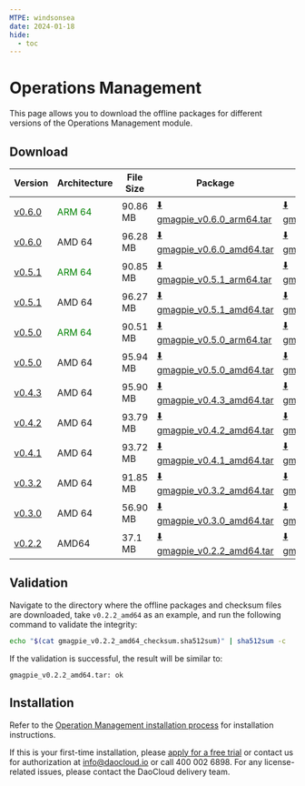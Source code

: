 ```yaml
---
MTPE: windsonsea
date: 2024-01-18
hide:
  - toc
---
```


# Operations Management

This page allows you to download the offline packages for different versions of the Operations Management module.

## Download

| Version  | Architecture | File Size | Package     | Checksum File      | Update Date |
|----------|--------------|-----------|-------------|--------------------|-------------|
| [v0.6.0](../../gmagpie/intro/release-notes.md) | <font color="green">ARM 64</font> | 90.86 MB | [:arrow_down: gmagpie_v0.6.0_arm64.tar](https://qiniu-download-public.daocloud.io/DaoCloud_Enterprise/gmagpie_v0.6.0_arm64.tar) | [:arrow_down: gmagpie_v0.6.0_arm64_checksum.sha512sum](https://qiniu-download-public.daocloud.io/DaoCloud_Enterprise/gmagpie_v0.6.0_arm64_checksum.sha512sum) | 2024-03-29 |
| [v0.6.0](../../gmagpie/intro/release-notes.md) | AMD 64 | 96.28 MB | [:arrow_down: gmagpie_v0.6.0_amd64.tar](https://qiniu-download-public.daocloud.io/DaoCloud_Enterprise/gmagpie_v0.6.0_amd64.tar) | [:arrow_down: gmagpie_v0.6.0_amd64_checksum.sha512sum](https://qiniu-download-public.daocloud.io/DaoCloud_Enterprise/gmagpie_v0.6.0_amd64_checksum.sha512sum) | 2024-03-29 |
| [v0.5.1](../../ghippo/intro/release-notes.md) | <font color="green">ARM 64</font> | 90.85 MB | [:arrow_down: gmagpie_v0.5.1_arm64.tar](https://qiniu-download-public.daocloud.io/DaoCloud_Enterprise/gmagpie_v0.5.1_arm64.tar) | [:arrow_down: gmagpie_v0.5.1_arm64_checksum.sha512sum](https://qiniu-download-public.daocloud.io/DaoCloud_Enterprise/gmagpie_v0.5.1_arm64_checksum.sha512sum) | 2024-02-01 |
| [v0.5.1](../../ghippo/intro/release-notes.md) | AMD 64 | 96.27 MB | [:arrow_down: gmagpie_v0.5.1_amd64.tar](https://qiniu-download-public.daocloud.io/DaoCloud_Enterprise/gmagpie_v0.5.1_amd64.tar) | [:arrow_down: gmagpie_v0.5.1_amd64_checksum.sha512sum](https://qiniu-download-public.daocloud.io/DaoCloud_Enterprise/gmagpie_v0.5.1_amd64_checksum.sha512sum) | 2024-02-01 |
| [v0.5.0](../../ghippo/intro/release-notes.md) | <font color="green">ARM 64</font> | 90.51 MB | [:arrow_down: gmagpie_v0.5.0_arm64.tar](https://qiniu-download-public.daocloud.io/DaoCloud_Enterprise/gmagpie_v0.5.0_arm64.tar) | [:arrow_down: gmagpie_v0.5.0_arm64_checksum.sha512sum](https://qiniu-download-public.daocloud.io/DaoCloud_Enterprise/gmagpie_v0.5.0_arm64_checksum.sha512sum) | 2024-01-29 |
| [v0.5.0](../../ghippo/intro/release-notes.md) | AMD 64 | 95.94 MB | [:arrow_down: gmagpie_v0.5.0_amd64.tar](https://qiniu-download-public.daocloud.io/DaoCloud_Enterprise/gmagpie_v0.5.0_amd64.tar) | [:arrow_down: gmagpie_v0.5.0_amd64_checksum.sha512sum](https://qiniu-download-public.daocloud.io/DaoCloud_Enterprise/gmagpie_v0.5.0_amd64_checksum.sha512sum) | 2024-01-29 |
| [v0.4.3](../../ghippo/intro/release-notes.md) | AMD 64 | 95.90 MB | [:arrow_down: gmagpie_v0.4.3_amd64.tar](https://qiniu-download-public.daocloud.io/DaoCloud_Enterprise/gmagpie_v0.4.3_amd64.tar) | [:arrow_down: gmagpie_v0.4.3_amd64_checksum.sha512sum](https://qiniu-download-public.daocloud.io/DaoCloud_Enterprise/gmagpie_v0.4.3_amd64_checksum.sha512sum) | 2023-11-30 |
| [v0.4.2](../../ghippo/intro/release-notes.md) | AMD 64 | 93.79 MB | [:arrow_down: gmagpie_v0.4.2_amd64.tar](https://qiniu-download-public.daocloud.io/DaoCloud_Enterprise/gmagpie_v0.4.2_amd64.tar) | [:arrow_down: gmagpie_v0.4.2_amd64_checksum.sha512sum](https://qiniu-download-public.daocloud.io/DaoCloud_Enterprise/gmagpie_v0.4.2_amd64_checksum.sha512sum) | 2023-10-30 |
| [v0.4.1](../../ghippo/intro/release-notes.md) | AMD 64 | 93.72 MB | [:arrow_down: gmagpie_v0.4.1_amd64.tar](https://qiniu-download-public.daocloud.io/DaoCloud_Enterprise/gmagpie_v0.4.1_amd64.tar) | [:arrow_down: gmagpie_v0.4.1_amd64_checksum.sha512sum](https://qiniu-download-public.daocloud.io/DaoCloud_Enterprise/gmagpie_v0.4.1_amd64_checksum.sha512sum) | 2023-08-29 |
| [v0.3.2](../../ghippo/intro/release-notes.md) | AMD 64 | 91.85 MB | [:arrow_down: gmagpie_v0.3.2_amd64.tar](https://qiniu-download-public.daocloud.io/DaoCloud_Enterprise/gmagpie_v0.3.2_amd64.tar) | [:arrow_down: gmagpie_v0.3.2_amd64_checksum.sha512sum](https://qiniu-download-public.daocloud.io/DaoCloud_Enterprise/gmagpie_v0.3.2_amd64_checksum.sha512sum) | 2023-08-02 |
| [v0.3.0](../../ghippo/intro/release-notes.md) | AMD 64 | 56.90 MB | [:arrow_down: gmagpie_v0.3.0_amd64.tar](https://qiniu-download-public.daocloud.io/DaoCloud_Enterprise/gmagpie_v0.3.0_amd64.tar) | [:arrow_down: gmagpie_v0.3.0_amd64_checksum.sha512sum](https://qiniu-download-public.daocloud.io/DaoCloud_Enterprise/gmagpie_v0.3.0_amd64_checksum.sha512sum) | 2023-06-28 |
| [v0.2.2](../../ghippo/intro/release-notes.md) | AMD64 | 37.1 MB | [:arrow_down: gmagpie_v0.2.2_amd64.tar](https://qiniu-download-public.daocloud.io/DaoCloud_Enterprise/gmagpie_v0.2.2_amd64.tar) | [:arrow_down: gmagpie_v0.2.2_amd64_checksum.sha512sum](https://qiniu-download-public.daocloud.io/DaoCloud_Enterprise/gmagpie_v0.2.2_amd64_checksum.sha512sum) | 2023-5-30 |

## Validation

Navigate to the directory where the offline packages and checksum files are downloaded,
take `v0.2.2_amd64` as an example, and run the following command to validate the integrity:

```sh
echo "$(cat gmagpie_v0.2.2_amd64_checksum.sha512sum)" | sha512sum -c
```

If the validation is successful, the result will be similar to:

```none
gmagpie_v0.2.2_amd64.tar: ok
```

## Installation

Refer to the [Operation Management installation process](../../ghippo/user-guide/report-billing/gmagpie-offline-install.md) for installation instructions.

If this is your first-time installation, please [apply for a free trial](../../dce/license0.md)
or contact us for authorization at info@daocloud.io or call 400 002 6898.
For any license-related issues, please contact the DaoCloud delivery team.
